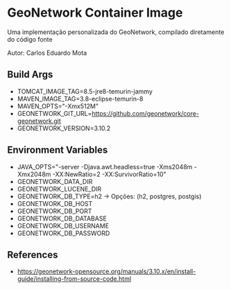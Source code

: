 # GeoNetwork Container Image

Uma implementação personalizada do GeoNetwork, compilado diretamente do código fonte

Autor: Carlos Eduardo Mota

## Build Args
- TOMCAT_IMAGE_TAG=8.5-jre8-temurin-jammy
- MAVEN_IMAGE_TAG=3.8-eclipse-temurin-8
- MAVEN_OPTS="-Xmx512M"
- GEONETWORK_GIT_URL=https://github.com/geonetwork/core-geonetwork.git
- GEONETWORK_VERSION=3.10.2

## Environment Variables
- JAVA_OPTS="-server -Djava.awt.headless=true -Xms2048m -Xmx2048m -XX:NewRatio=2 -XX:SurvivorRatio=10"
- GEONETWORK_DATA_DIR
- GEONETWORK_LUCENE_DIR
- GEONETWORK_DB_TYPE=h2  ->  Opções: (h2, postgres, postgis)
- GEONETWORK_DB_HOST
- GEONETWORK_DB_PORT
- GEONETWORK_DB_DATABASE
- GEONETWORK_DB_USERNAME
- GEONETWORK_DB_PASSWORD

## References
- https://geonetwork-opensource.org/manuals/3.10.x/en/install-guide/installing-from-source-code.html